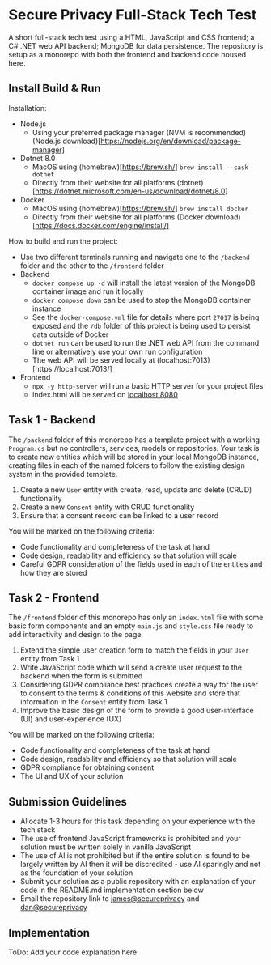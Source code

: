 # Secure Privacy Full-Stack Tech Test

A short full-stack tech test using a HTML, JavaScript and CSS frontend; a C# .NET web API backend; MongoDB for data persistence. The repository is setup as a monorepo with both the frontend and backend code housed here.

## Install Build & Run

Installation:

- Node.js
  - Using your preferred package manager (NVM is recommended) (Node.js download)[https://nodejs.org/en/download/package-manager]
- Dotnet 8.0
  - MacOS using (homebrew)[https://brew.sh/] `brew install --cask dotnet`
  - Directly from their website for all platforms (dotnet)[https://dotnet.microsoft.com/en-us/download/dotnet/8.0]
- Docker
  - MacOS using (homebrew)[https://brew.sh/] `brew install docker`
  - Directly from their website for all platforms (Docker download)[https://docs.docker.com/engine/install/]

How to build and run the project:

- Use two different terminals running and navigate one to the `/backend` folder and the other to the `/frontend` folder
- Backend
  - `docker compose up -d` will install the latest version of the MongoDB container image and run it locally
  - `docker compose down` can be used to stop the MongoDB container instance
  - See the `docker-compose.yml` file for details where port `27017` is being exposed and the `/db` folder of this project is being used to persist data outside of Docker
  - `dotnet run` can be used to run the .NET web API from the command line or alternatively use your own run configuration
  - The web API will be served locally at (localhost:7013)[https://localhost:7013/]
- Frontend
  - `npx -y http-server` will run a basic HTTP server for your project files
  - index.html will be served on [localhost:8080](http://localhost:8080)

## Task 1 - Backend

The `/backend` folder of this monorepo has a template project with a working `Program.cs` but no controllers, services, models or repositories. Your task is to create new entities which will be stored in your local MongoDB instance, creating files in each of the named folders to follow the existing design system in the provided template.

1. Create a new `User` entity with create, read, update and delete (CRUD) functionality
2. Create a new `Consent` entity with CRUD functionality
3. Ensure that a consent record can be linked to a user record

You will be marked on the following criteria:

- Code functionality and completeness of the task at hand
- Code design, readability and efficiency so that solution will scale
- Careful GDPR consideration of the fields used in each of the entities and how they are stored

## Task 2 - Frontend

The `/frontend` folder of this monorepo has only an `index.html` file with some basic form components and an empty `main.js` and `style.css` file ready to add interactivity and design to the page.

1. Extend the simple user creation form to match the fields in your `User` entity from Task 1
2. Write JavaScript code which will send a create user request to the backend when the form is submitted
3. Considering GDPR compliance best practices create a way for the user to consent to the terms & conditions of this website and store that information in the `Consent` entity from Task 1
4. Improve the basic design of the form to provide a good user-interface (UI) and user-experience (UX)

You will be marked on the following criteria:

- Code functionality and completeness of the task at hand
- Code design, readability and efficiency so that solution will scale
- GDPR compliance for obtaining consent
- The UI and UX of your solution

## Submission Guidelines

- Allocate 1-3 hours for this task depending on your experience with the tech stack
- The use of frontend JavaScript frameworks is prohibited and your solution must be written solely in vanilla JavaScript
- The use of AI is not prohibited but if the entire solution is found to be largely written by AI then it will be discredited - use AI sparingly and not as the foundation of your solution
- Submit your solution as a public repository with an explanation of your code in the README.md implementation section below
- Email the repository link to [james@secureprivacy](mailto:james@secureprivacy.ai) and [dan@secureprivacy](mailto:dan@secureprivacy.ai)

## Implementation

ToDo: Add your code explanation here

